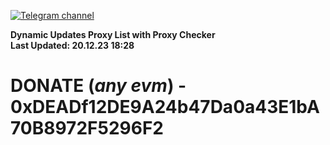 [![Telegram channel](https://img.shields.io/endpoint?url=https://runkit.io/damiankrawczyk/telegram-badge/branches/master?url=https://t.me/n4z4v0d)](https://t.me/n4z4v0d) 

**Dynamic Updates Proxy List with Proxy Checker**  
**Last Updated: 20.12.23 18:28**

# DONATE (_any evm_) - 0xDEADf12DE9A24b47Da0a43E1bA70B8972F5296F2
